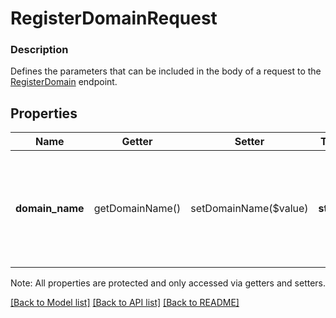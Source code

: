 # RegisterDomainRequest

### Description

Defines the parameters that can be included in the body of a request to the [RegisterDomain](#endpoint-registerdomain) endpoint.

## Properties
Name | Getter | Setter | Type | Description | Notes
------------ | ------------- | ------------- | ------------- | ------------- | -------------
**domain_name** | getDomainName() | setDomainName($value) | **string** | A domain name as described in RFC-1034 that will be registered with ApplePay | 

Note: All properties are protected and only accessed via getters and setters.

[[Back to Model list]](../../README.md#documentation-for-models) [[Back to API list]](../../README.md#documentation-for-api-endpoints) [[Back to README]](../../README.md)

